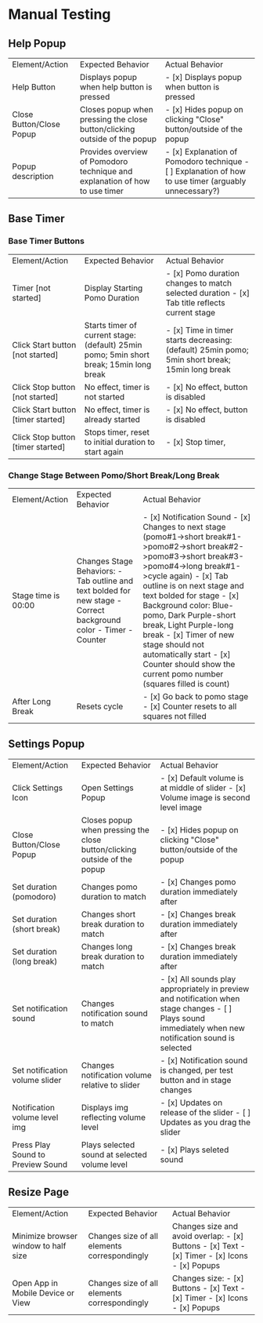 # Manual Testing

## Help Popup
<table>
 <tr>
   <td>Element/Action</td>
   <td>Expected Behavior</td>
   <td>Actual Behavior</td>
  </tr>
  <tr>
   <td>Help Button</td>
   <td>Displays popup when help button is pressed</td>
   <td>
   - [x] Displays popup when button is pressed</td>
  </tr>
  <tr>
   <td>Close Button/Close Popup</td>
   <td>Closes popup when pressing the close button/clicking outside of the popup</td>
   <td>
   - [x] Hides popup on clicking "Close" button/outside of the popup</td>
  </tr>
  <tr>
   <td>Popup description</td>
   <td>Provides overview of Pomodoro technique and explanation of how to use timer</td>
   <td>
   - [x] Explanation of Pomodoro technique
   - [ ] Explanation of how to use timer (arguably unnecessary?)</td>
  </tr>
</table>

## Base Timer
### Base Timer Buttons
<table>
  <tr>
   <td>Element/Action</td>
   <td>Expected Behavior</td>
   <td>Actual Behavior</td>
  </tr>
  <tr>
   <td>Timer [not started]</td>
   <td>Display Starting Pomo Duration</td>
   <td> 
   - [x] Pomo duration changes to match selected duration
   - [x] Tab title reflects current stage
  </td>
  </tr>
  <tr>
   <td>Click Start button [not started]</td>
   <td>Starts timer of current stage: (default) 25min pomo; 5min short break; 15min long break</td>
   <td>
   - [x] Time in timer starts decreasing: (default) 25min pomo; 5min short break; 15min long break</td>
  </tr>
  <tr>
   <td>Click Stop button [not started]</td>
   <td>No effect, timer is not started</td>
   <td>
   - [x] No effect, button is disabled</td>
  </tr>
  <tr>
   <td>Click Start button [timer started]</td>
   <td>No effect, timer is already started</td>
   <td>
   - [x] No effect, button is disabled</td>
  </tr>
  <tr>
   <td>Click Stop button [timer started]</td>
   <td>Stops timer, reset to initial duration to start again</td>
   <td>
   - [x] Stop timer, </td>
  </tr>
</table>

### Change Stage Between Pomo/Short Break/Long Break
<table>
 <tr>
   <td>Element/Action</td>
   <td>Expected Behavior</td>
   <td>Actual Behavior</td>
  </tr>
  <tr>
   <td>Stage time is 00:00</td>
   <td>Changes Stage Behaviors:
   - Tab outline and text bolded for new stage
   - Correct background color
   - Timer
   - Counter
  </td>
   <td>
    - [x] Notification Sound
    - [x] Changes to next stage (pomo#1->short break#1->pomo#2->short break#2->pomo#3->short break#3->pomo#4->long break#1->cycle again)
    - [x] Tab outline is on next stage and text bolded for stage
    - [x] Background color: Blue-pomo, Dark Purple-short break, Light Purple-long break
    - [x] Timer of new stage should not automatically start
    - [x] Counter should show the current pomo number (squares filled is count)
   </td>
   
  </tr>
  <tr>
   <td>After Long Break</td>
   <td>
   Resets cycle
   </td>
   <td>
    - [x] Go back to pomo stage
    - [x] Counter resets to all squares not filled
   </td>
  </tr>
</table>


## Settings Popup
<table>
  <tr>
   <td>Element/Action</td>
   <td>Expected Behavior</td>
   <td>Actual Behavior</td>
  </tr>
  <tr>
   <td>Click Settings Icon</td>
   <td>Open Settings Popup</td>
   <td>
   - [x] Default volume is at middle of slider
   - [x] Volume image is second level image
   </td>
  </tr>
  <tr>
   <td>Close Button/Close Popup</td>
   <td>Closes popup when pressing the close button/clicking outside of the popup</td>
   <td>
   - [x] Hides popup on clicking "Close" button/outside of the popup</td>
  </tr>
  <tr>
   <td>Set duration (pomodoro)</td>
   <td>Changes pomo duration to match</td>
   <td>
   - [x] Changes pomo duration immediately after</td>
  </tr>
  <tr>
   <td>Set duration (short break)</td>
   <td>Changes short break duration to match</td>
   <td>
   - [x] Changes break duration immediately after</td>
  </tr>
  <tr>
   <td>Set duration (long break)</td>
   <td>Changes long break duration to match</td>
   <td>
   - [x] Changes break duration immediately after</td>
  </tr>
  <tr>
   <td>Set notification sound</td>
   <td>Changes notification sound to match</td>
   <td>
   - [x] All sounds play appropriately in preview and notification when stage changes
   - [ ] Plays sound immediately when new notification sound is selected</td>
  </tr>
  <tr>
   <td>Set notification volume slider</td>
   <td>Changes notification volume relative to slider</td>
   <td>
   - [x] Notification sound is changed, per test button and in stage changes
   </td>
  </tr>
  <tr>
   <td>Notification volume level img</td>
   <td>Displays img reflecting volume level</td>
   <td>
   - [x] Updates on release of the slider
   - [ ] Updates as you drag the slider
   </td>
  </tr>
  <tr>
   <td>Press Play Sound to Preview Sound</td>
   <td>Plays selected sound at selected volume level</td>
   <td>
   - [x] Plays seleted sound
   </td>
  </table>


  ## Resize Page
<table>
  <tr>
   <td>Element/Action</td>
   <td>Expected Behavior</td>
   <td>Actual Behavior</td>
  </tr>
  <tr>
   <td>Minimize browser window to half size</td>
   <td>Changes size of all elements correspondingly</td>
   <td>Changes size and avoid overlap:
   - [x] Buttons
   - [x] Text
   - [x] Timer
   - [x] Icons
   - [x] Popups
  </td>
  </tr>
  <tr>
   <td>Open App in Mobile Device or View</td>
   <td>Changes size of all elements correspondingly</td>
   <td>Changes size:
   - [x] Buttons
   - [x] Text
   - [x] Timer
   - [x] Icons
   - [x] Popups
  </td>
  </tr>
  </table>